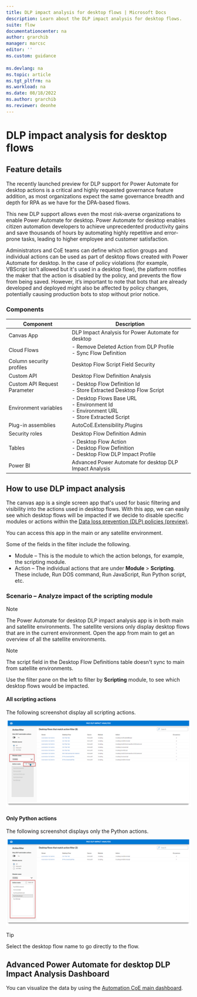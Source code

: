 ```yaml
---
title: DLP impact analysis for desktop flows | Microsoft Docs
description: Learn about the DLP impact analysis for desktop flows.
suite: flow
documentationcenter: na
author: grarchib
manager: marcsc
editor: ''
ms.custom: guidance

ms.devlang: na
ms.topic: article
ms.tgt_pltfrm: na
ms.workload: na
ms.date: 08/18/2022
ms.author: grarchib
ms.reviewer: deonhe
---
```


# DLP impact analysis for desktop flows

## Feature details

The recently launched preview for DLP support for Power Automate for desktop actions is a critical and highly requested governance feature addition, as most organizations expect the same governance breadth and depth for RPA as we have for the DPA-based flows. <!--todo: dpa? and, need a link to the preview for DLP support for Power Automate for desktop actions-->

This new DLP support allows even the most risk-averse organizations to enable Power Automate for desktop.  Power Automate for desktop enables citizen automation developers to achieve unprecedented productivity gains and save thousands of hours by automating highly repetitive and error-prone tasks, leading to higher employee and customer satisfaction.

Administrators and CoE teams can define which action groups and individual actions can be used as part of desktop flows created with Power Automate for desktop. In the case of policy violations (for example, VBScript isn't allowed but it's used in a desktop flow), the platform notifies the maker that the action is disabled by the policy, and prevents the flow from being saved. However, it’s important to note that bots that are already developed and deployed might also be affected by policy changes, potentially causing production bots to stop without prior notice.

### Components

Component|Description
---------|-----------
Canvas App|DLP Impact Analysis for Power Automate for desktop
Cloud Flows|- Remove Deleted Action from DLP Profile </br>- Sync Flow Definition
Column security profiles|Desktop Flow Script Field Security
Custom API|Desktop Flow Definition Analysis
Custom API Request Parameter|- Desktop Flow Definition Id </br>- Store Extracted Desktop Flow Script
Environment variables|- Desktop Flows Base URL</br>- Environment Id</br>- Environment URL</br>- Store Extracted Script
Plug-in assemblies|AutoCoE.Extensibility.Plugins
Security roles|Desktop Flow Definition Admin
Tables|- Desktop Flow Action </br>- Desktop Flow Definition </br>- Desktop Flow DLP Impact Profile
Power BI|Advanced Power Automate for desktop DLP Impact Analysis

## How to use DLP impact analysis

The canvas app is a single screen app that's used for basic filtering and visibility into the actions used in desktop flows. With this app, we can easily see which desktop flows will be impacted if we decide to disable specific modules or actions within the [Data loss prevention (DLP) policies (preview)](/power-automate/desktop-flows/data-loss-prevention).

You can access this app in the main or any satellite environment.

Some of the fields in the filter include the following.

- Module – This is the module to which the action belongs, for example, the scripting module.
- Action – The individual actions that are under **Module** > **Scripting**. These include, Run DOS command, Run JavaScript, Run Python script, etc.


<!--todo: removing this. Why is it needed here, it seems it needs context: **Occurrences** are how many times the action is used in the desktop flow. -->

### Scenario – Analyze impact of the scripting module

>[!NOTE]
>The Power Automate for desktop DLP impact analysis app is in both main and satellite environments. The satellite versions only display desktop flows that are in the current environment. Open the app from main to get an overview of all the satellite environments.

>[!NOTE]
>The script field in the Desktop Flow Definitions table doesn't sync to main from satellite environments.  

Use the filter pane on the left to filter by **Scripting** module, to see which desktop flows would be impacted.

#### All scripting actions

The following screenshot display all scripting actions.

![This screenshot displays the scripting actions](media/4b7ee8531f67966b9ae9d175ca1c97d8.png)

#### Only Python actions

The following screenshot displays only the Python actions.

![This screenshot displays only Python actions](media/b62e7161a8ab756d31cee58197ad4a8b.png)

>[!TIP]
>Select the desktop flow name to go directly to the flow.

## Advanced Power Automate for desktop DLP Impact Analysis Dashboard

You can visualize the data by using the [Automation CoE main dashboard](./setup-automation-coe.md#main-dashboard).
